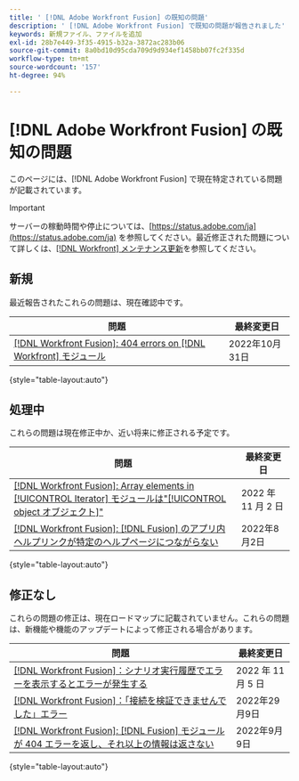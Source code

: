 ```yaml
---
title: ' [!DNL Adobe Workfront Fusion] の既知の問題'
description: ' [!DNL Adobe Workfront Fusion] で既知の問題が報告されました'
keywords: 新規ファイル、ファイルを追加
exl-id: 28b7e449-3f35-4915-b32a-3872ac283b06
source-git-commit: 8a0bd10d95cda709d9d934ef1458bb07fc2f335d
workflow-type: tm+mt
source-wordcount: '157'
ht-degree: 94%

---
```


# [!DNL Adobe Workfront Fusion] の既知の問題

このページには、[!DNL Adobe Workfront Fusion] で現在特定されている問題が記載されています。

>[!IMPORTANT]
>
>サーバーの稼動時間や停止については、[https://status.adobe.com/ja](https://status.adobe.com/ja) を参照してください。最近修正された問題について詳しくは、[[!DNL Workfront] メンテナンス更新](../maintenance/current-updates.md)を参照してください。

## 新規

最近報告されたこれらの問題は、現在確認中です。

| **問題** | **最終変更日** |
| -----------------------------------------------------------------| ----------------- |
| [[!DNL Workfront Fusion]: 404 errors on [!DNL Workfront] モジュール](known-issues-workfront-fusion/fusion-404-error-in-wf-module.md) | 2022年10月31日 |

{style=&quot;table-layout:auto&quot;}


## 処理中

これらの問題は現在修正中か、近い将来に修正される予定です。

| **問題** | **最終変更日** |
| -----------------------------------------------------------------| ----------------- |
| [[!DNL Workfront Fusion]: Array elements in [!UICONTROL Iterator] モジュールは&quot;[!UICONTROL object オブジェクト]&quot;](known-issues-workfront-fusion/fusion-iterator-shows-object-object.md) | 2022 年 11 月 2 日 |
| [[!DNL Workfront Fusion]: [!DNL Fusion]  のアプリ内ヘルプリンクが特定のヘルプページにつながらない](known-issues-workfront-fusion/help-links-in-modules-not-working.md) | 2022年8月2日 |

{style=&quot;table-layout:auto&quot;}

## 修正なし

これらの問題の修正は、現在ロードマップに記載されていません。これらの問題は、新機能や機能のアップデートによって修正される場合があります。

| **問題** | **最終変更日** |
| -----------------------------------------------------------------| ----------------- |
| [[!DNL Workfront Fusion]：シナリオ実行履歴でエラーを表示するとエラーが発生する](known-issues-workfront-fusion/fusion-enoent-error-when-viewing-error.md) | 2022 年 11 月 5 日 |
| [[!DNL Workfront Fusion]：「接続を検証できませんでした」エラー](known-issues-workfront-fusion/fusion-401-error-must-reauthenicate-connection.md) | 2022年29月9日 |
| [[!DNL Workfront Fusion]: [!DNL Fusion] モジュールが 404 エラーを返し、それ以上の情報は返さない](known-issues-workfront-fusion/fusion-404-error-no-description.md) | 2022年9月9日 |

{style=&quot;table-layout:auto&quot;}

